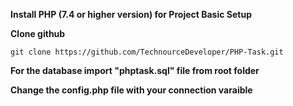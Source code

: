 **Install  PHP (7.4 or higher version) for Project Basic Setup**

**Clone github**

    git clone https://github.com/TechnourceDeveloper/PHP-Task.git
  
 **For the database import "phptask.sql" file from root folder**
 
 **Change the config.php file with your connection varaible**
 

    